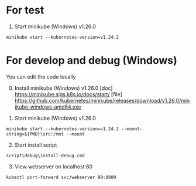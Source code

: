 # For test

1. Start minikube (Windows) v1.26.0

```
minikube start --kubernetes-version=v1.24.2
```



# For develop and debug (Windows)

You can edit the code locally

0. Install minikube (Windows) v1.26.0
[doc] https://minikube.sigs.k8s.io/docs/start/
[file] https://github.com/kubernetes/minikube/releases/download/v1.26.0/minikube-windows-amd64.exe

1. Start minikube (Windows) v1.26.0
```
minikube start --kubernetes-version=v1.24.2 --mount-string=${PWD}\src:/mnt --mount
```

2. Start install script
```
script\debug\install-debug.cmd
```

3. View webserver on localhost:80
```
kubectl port-forward svc/webserver 80:8000
```
